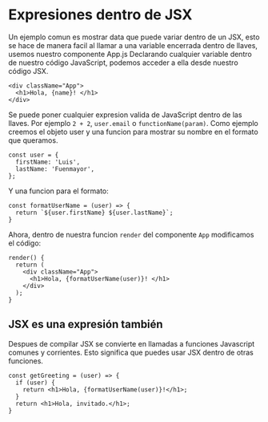 
# Expresiones dentro de JSX
Un ejemplo comun es mostrar data que puede variar dentro de un JSX, esto se hace de manera facil al llamar a una variable encerrada dentro de llaves, usemos nuestro componente App.js
Declarando cualquier variable dentro de nuestro código JavaScript, podemos acceder a ella desde nuestro código JSX.
```
<div className="App">
  <h1>Hola, {name}! </h1>
</div>
```
Se puede poner cualquier expresion valida de JavaScript dentro de las llaves. Por ejemplo `2 + 2`, `user.email` o `functionName(param)`. Como ejemplo creemos el objeto user y una funcion para mostrar su nombre en el formato que queramos.
```
const user = {
  firstName: 'Luis',
  lastName: 'Fuenmayor',
};
```
Y una funcion para el formato:
```
const formatUserName = (user) => {
  return `${user.firstName} ${user.lastName}`;
}
```
Ahora, dentro de nuestra funcion `render` del componente `App` modificamos el código:
```
render() {
  return (
    <div className="App">
      <h1>Hola, {formatUserName(user)}! </h1>
    </div>
  );
}
```
## JSX es una expresión también
Despues de compilar JSX se convierte en llamadas a funciones Javascript comunes y corrientes. Esto significa que puedes usar JSX dentro de otras funciones.
```
const getGreeting = (user) => {
  if (user) {
    return <h1>Hola, {formatUserName(user)}!</h1>;
  }
  return <h1>Hola, invitado.</h1>;
}
```